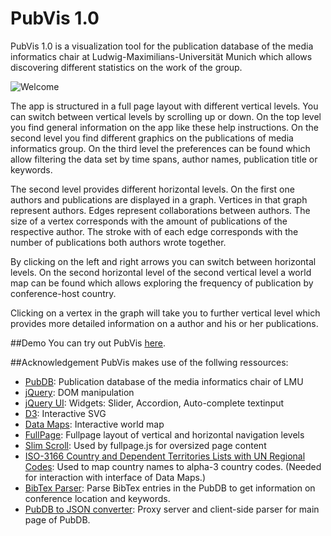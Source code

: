 # PubVis 1.0
PubVis 1.0 is a visualization tool for the publication database of the media informatics chair at Ludwig-Maximilians-Universität Munich which allows discovering different statistics on the work of the group. 

![Welcome](https://raw.github.com/katzenfriseur/PubGraph/master/WebContent/img/readme/welcome.PNG)

The app is structured in a full page layout with different vertical levels. You can switch between vertical levels by scrolling up or down. On the top level you find general information on the app like these help instructions. On the second level you find different graphics on the publications of media informatics group. On the third level the preferences can be found which allow filtering the data set by time spans, author names, publication title or keywords.

The second level provides different horizontal levels. On the first one authors and publications are displayed in a graph. Vertices in that graph represent authors. Edges represent collaborations between authors. The size of a vertex corresponds with the amount of publications of the respective author. The stroke with of each edge corresponds with the number of publications both authors wrote together.

By clicking on the left and right arrows you can switch between horizontal levels. On the second horizontal level of the second vertical level a world map can be found which allows exploring the frequency of publication by conference-host country.

Clicking on a vertex in the graph will take you to further vertical level which provides more detailed information on a author and his or her publications.

##Demo
You can try out PubVis [here](http://botterblaumenstengel.de/pubvis/).

##Acknowledgement
PubVis makes use of the follwing ressources:
- [PubDB](http://www.medien.ifi.lmu.de/cgi-bin/search.pl?all:all:all:all:all): Publication database of the media informatics chair of LMU 
- [jQuery](http://jquery.com/): DOM manipulation
- [jQuery UI](http://jqueryui.com/): Widgets: Slider, Accordion, Auto-complete textinput
- [D3](http://d3js.org/): Interactive SVG
- [Data Maps](http://datamaps.github.io/): Interactive world map
- [FullPage](https://github.com/alvarotrigo/fullPage.js): Fullpage layout of vertical and horizontal navigation levels
- [Slim Scroll](http://rocha.la/jQuery-slimScroll): Used by fullpage.js for oversized page content
- [ISO-3166 Country and Dependent Territories Lists with UN Regional Codes](https://github.com/lukes/ISO-3166-Countries-with-Regional-Codes): Used to map country names to alpha-3 country codes. (Needed for interaction with interface of Data Maps.)
- [BibTex Parser](https://github.com/mikolalysenko/bibtex-parser): Parse BibTex entries in the PubDB to get information on conference location and keywords.
- [PubDB to JSON converter](https://github.com/wilkoer/pubdb_to_json_converter/): Proxy server and client-side parser for main page of PubDB.
